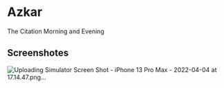 # Azkar
The Citation  Morning and Evening  

## Screenshotes
![Uploading Simulator Screen Shot - iPhone 13 Pro Max - 2022-04-04 at 17.14.47.png…]()
